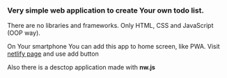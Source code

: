 <h3>Very simple web application to create Your own todo list.</h3>
<p>There are no libraries and frameworks. Only HTML, CSS and JavaScript (OOP way).</p>
<p>On Your smartphone You can add this app to home screen, like PWA. Visit <a href="https://vigorous-brahmagupta-b37f49.netlify.app/"> netlify page</a> and use add button</p>
<p>Also there is a desctop application made with <strong>nw.js</strong></p>
